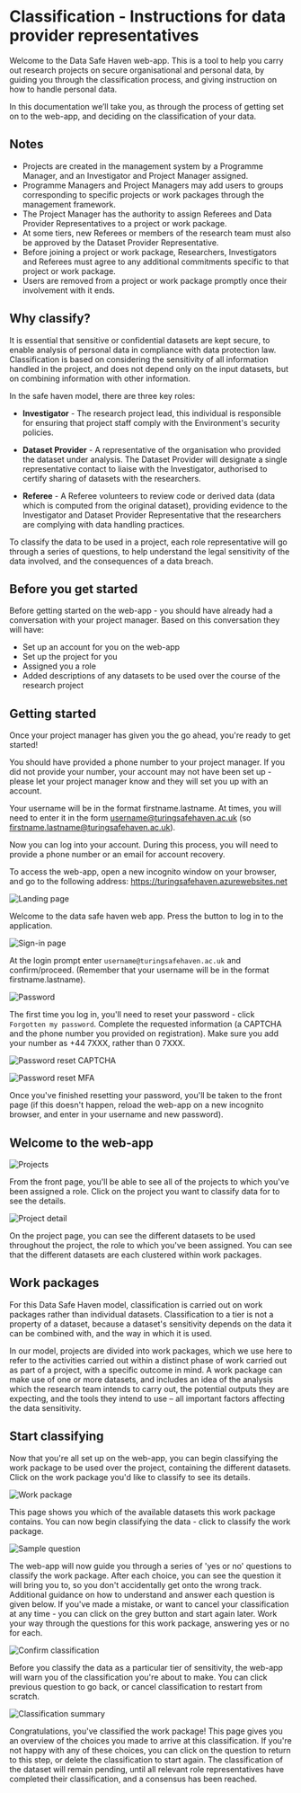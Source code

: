 # Classification - Instructions for data provider representatives

Welcome to the Data Safe Haven web-app. This is a tool to help you carry out research projects on secure organisational and personal data, by guiding you through the classification process, and giving instruction on how to handle personal data.

In this documentation we’ll take you, as through the process of getting set on to the web-app, and deciding on the classification of your data.

## Notes
* Projects are created in the management system by a Programme Manager, and an Investigator and Project Manager assigned.
* Programme Managers and Project Managers may add users to groups corresponding to specific projects or work packages through the management framework.
* The Project Manager has the authority to assign Referees and Data Provider Representatives to a project or work package.
* At some tiers, new Referees or members of the research team must also be approved by the Dataset Provider Representative.
* Before joining a project or work package, Researchers, Investigators and Referees must agree to any additional commitments specific to that project or work package.
* Users are removed from a project or work package promptly once their involvement with it ends.

## Why classify?

It is essential that sensitive or confidential datasets are kept secure, to enable analysis of personal data in compliance with data protection law. Classification is based on considering the sensitivity of all information handled in the project, and does not depend only on the input datasets, but on combining information with other information.

In the safe haven model, there are three key roles:

- **Investigator** - The research project lead, this individual is responsible for ensuring that project staff comply with the Environment's security policies.

- **Dataset Provider** - A representative of the organisation who provided the dataset under analysis. The Dataset Provider will designate a single representative contact to liaise with the Investigator, authorised to certify sharing of datasets with the researchers.

- **Referee** - A Referee volunteers to review code or derived data (data which is computed from the original dataset), providing evidence to the Investigator and Dataset Provider Representative that the researchers are complying with data handling practices.

To classify the data to be used in a project, each role representative will go through a series of questions, to help understand the legal sensitivity of the data involved, and the consequences of a data breach.

## Before you get started

Before getting started on the web-app - you should have already had a conversation with your project manager. Based on this conversation they will have:

- Set up an account for you on the web-app
- Set up the project for you
- Assigned you a role
- Added descriptions of any datasets to be used over the course of the research project

## Getting started

Once your project manager has given you the go ahead, you're ready to get started!

You should have provided a phone number to your project manager. If you did not provide your number, your account may not have been set up - please let your project manager know and they will set you up with an account.

Your username will be in the format firstname.lastname. At times, you will need to enter it in the form username@turingsafehaven.ac.uk (so firstname.lastname@turingsafehaven.ac.uk).

Now you can log into your account. During this process, you will need to provide a phone number or an email for account recovery.

To access the web-app, open a new incognito window on your browser, and go to the following address: https://turingsafehaven.azurewebsites.net

![Landing page](landing_page.png)

Welcome to the data safe haven web app. Press the button to log in to the application.

![Sign-in page](../../images/classification_webapp_guide/sign_in_page.png)

At the login prompt enter `username@turingsafehaven.ac.uk` and confirm/proceed. (Remember that your username will be in the format firstname.lastname).

![Password](password.png)

The first time you log in, you'll need to reset your password - click `Forgotten my password`. Complete the requested information (a CAPTCHA and the phone number you provided on registration). Make sure you add your number as +44 7XXX, rather than 0 7XXX.

![Password reset CAPTCHA](password_reset_captcha.png)

![Password reset MFA](password_reset_mfa.png)

Once you've finished resetting your password, you'll be taken to the front page (if this doesn't happen, reload the web-app on a new incognito browser, and enter in your username and new password).

## Welcome to the web-app

![Projects](projects_page.png)

From the front page, you'll be able to see all of the projects to which you've been assigned a role. Click on the project you want to classify data for to see the details.

![Project detail](project_detail.png)

On the project page, you can see the different datasets to be used throughout the project, the role to which you've been assigned. You can see that the different datasets are each clustered within work packages.

## Work packages

For this Data Safe Haven model, classification is carried out on work packages rather than individual datasets. Classification to a tier is not a property of a dataset, because a dataset's sensitivity depends on the data it can be combined with, and the way in which it is used.

In our model, projects are divided into work packages, which we use here to refer to the activities carried out within a distinct phase of work carried out as part of a project, with a specific outcome in mind. A work package can make use of one or more datasets, and includes an idea of the analysis which the research team intends to carry out, the potential outputs they are expecting, and the tools they intend to use – all important factors affecting the data sensitivity.

## Start classifying

Now that you're all set up on the web-app, you can begin classifying the work package to be used over the project, containing the different datasets. Click on the work package you'd like to classify to see its details.

![Work package](work_package.png)

This page shows you which of the available datasets this work package contains. You can now begin classifying the data - click to classify the work package.

![Sample question](question_1.png)

The web-app will now guide you through a series of 'yes or no' questions to classify the work package. After each choice, you can see the question it will bring you to, so you don't accidentally get onto the wrong track. Additional guidance on how to understand and answer each question is given below. If you've made a mistake, or want to cancel your classification at any time - you can click on the grey button and start again later. Work your way through the questions for this work package, answering yes or no for each.

![Confirm classification](confirm_classification.png)

Before you classify the data as a particular tier of sensitivity, the web-app will warn you of the classification you're about to make. You can click previous question to go back, or cancel classification to restart from scratch.

![Classification summary](classification_summary.png)

Congratulations, you've classified the work package! This page gives you an overview of the choices you made to arrive at this classification. If you're not happy with any of these choices, you can click on the question to return to this step, or delete the classification to start again. The classification of the dataset will remain pending, until all relevant role representatives have completed their classification, and a consensus has been reached.
